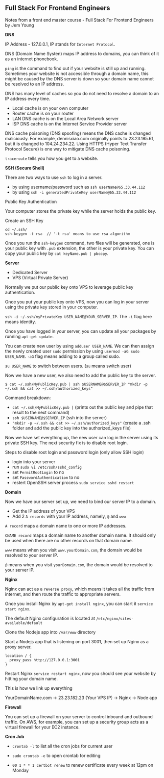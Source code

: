 ## Full Stack For Frontend Engineers

Notes from a front end master course - Full Stack For Frontend Engineers by Jem Young

__DNS__

IP Address - 127.0.0.1, IP stands for `Internet Protocol`.

DNS (Domain Name Systen) maps IP address to domains, you can think of it as an internet phonebook.

`ping` is the command to find out if your website is still up and running. Sometimes your website is not accessible through a domain name, this might be caused by the DNS server is down so your domain name cannot be resolved to an IP address.

DNS has many level of caches so you do not need to resolve a domain to an IP address every time. 

- Local cache is on your own computer
- Router cache is on your router
- LAN DNS cache is on the Local Area Network server
- ISP DNS cache is on the Internet Service Provider server 

DNS cache poisoning (DNS spoofing) means the DNS cache is changed maliciously. For example, dennisxiao.com originally points to 23.23.185.61, but it is changed to 104.24.234.22. Using HTTPS (Hyper Text Transfer Protocol Secure) is one way to mitigate DNS cache poisoning.

`traceroute` tells you how you get to a website.

__SSH (Secure Shell)__

There are two ways to use `ssh` to log in a server.

- by using username/password such as `ssh userName@65.33.44.112`
- by using `ssh -i generatedPrivateKey userName@65.33.44.112`

Public Key Authentication

Your computer stores the private key while the server holds the public key.

Create an SSH Key

```
cd ~/.ssh/
ssh-keygen -t rsa  // '-t rsa' means to use rsa algorithm
```

Once you run the `ssh-keygen` command, two files will be generated, one is your public key with `.pub` extension, the other is your private key. You can copy your public key by `cat keyName.pub | pbcopy`.

__Server__

- Dedicated Server
- VPS (Virtual Private Server)

Normally we put our public key onto VPS to leverage public key authentication.

Once you put your public key onto VPS, now you can log in your server using the private key stored in your computer.

`ssh -i ~/.ssh/myPrivateKey USER_NAME@YOUR_SERVER_IP`. The `-i` flag here means identity.

Once you have logged in your server, you can update all your packages by running `apt-get update`.

You can create new user by using `adduser USER_NAME`. We can then assign the newly created user `sudo` permission by using `usermod -aG sudo USER_NAME`. `-aG` flag means adding to a group called sudo.

`su USER_NAME` to switch between users. (`su` means switch user)

Now we have a new user, we also need to add the public key to the server.

```
$ cat ~/.ssh/MyPublicKey.pub | ssh $USERNAME@$SERVER_IP "mkdir -p ~/.ssh && cat >> ~/.ssh/authorized_keys"
```

Command breakdown:

- `cat ~/.ssh/MyPublicKey.pub |` (prints out the public key and pipe that result to the next command)
- `ssh $USERNAME@$SERVER_IP` (ssh into the server)
- `"mkdir -p ~/.ssh && cat >> ~/.ssh/authorized_keys"` (create a .ssh folder and add the public key into the authorized_keys file)

Now we have set everything up, the new user can log in the server using its private SSH key. The next security fix is to disable root login.

Steps to disable root login and password login (only allow SSH login)
- login into your server
- run `sudo vi /etc/ssh/sshd_config`
- set `PermitRootLogin` to no
- set `PasswordAuthentication` to no
- restert OpenSSH server process `sudo service sshd restart`

__Domain__

Now we have our server set up, we need to bind our server IP to a domain.

- Get the IP address of your VPS
- Add 2 `A records` with your IP address, namely, `@` and `www`

`A record` maps a domain name to one or more IP addresses.

`CNAME record` maps a domain name to another domain name. It should only be used when there are no other records on that domain name.

`www` means when you visit `www.yourDomain.com`, the domain would be resolved to your server IP.

`@` means when you visit `yourDomain.com`, the domain would be resolved to your server IP.

__Nginx__

Nginx can act as a `reverse proxy`, which means it takes all the traffic from internet, and then route the traffic to appropriate servers.

Once you install Nginx by `apt-get install nginx`, you can start it `service start nginx`.

The default Nginx configuration is located at `/etc/nginx/sites-available/default`

Clone the Nodejs app into `/var/www` directory

Start a Nodejs app that is listening on port 3001, then set up Nginx as a proxy server.

```
location / {
  proxy_pass http://127.0.0.1:3001
}
```

Restart Nginx `service restart nginx`, now you should see your website by hitting your domain name.

This is how we link up everything

YourDomainName.com -> 23.23.182.23 (Your VPS IP) -> Nginx -> Node app

__Firewall__

You can set up a firewall on your server to control inbound and outbound traffic. On AWS, for example, you can set up a security group acts as a virtual firewall for your EC2 instance.

__Cron Job__

- `crontab -l` to list all the cron jobs for current user

- `sudo crontab -e` to open crontab for editing

- `00 1 * * 1 certbot renew` to renew certificate every week at 12pm on Monday
